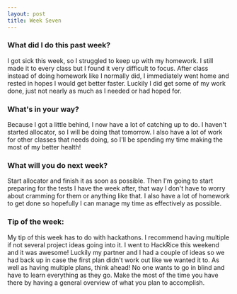 ```yaml
---
layout: post
title: Week Seven
---
```


### What did I do this past week?
I got sick this week, so I struggled to keep up with my homework. I still made it to every class but I found it very difficult to focus. After class instead of doing homework like I normally did, I immediately went home and rested in hopes I would get better faster. Luckily I did get some of my work done, just not nearly as much as I needed or had hoped for.

### What's in your way?
Because I got a little behind, I now have a lot of catching up to do. I haven't started allocator, so I will be doing that tomorrow. I also have a lot of work for other classes that needs doing, so I'll be spending my time making the most of my better health!

### What will you do next week?
Start allocator and finish it as soon as possible. Then I'm going to start preparing for the tests I have the week after, that way I don't have to worry about cramming for them or anything like that. I also have a lot of homework to get done so hopefully I can manage my time as effectively as possible.

### Tip of the week:
My tip of this week has to do with hackathons. I recommend having multiple if not several project ideas going into it. I went to HackRice this weekend and it was awesome! Luckily my partner and I had a couple of ideas so we had back up in case the first plan didn't work out like we wanted it to. As well as having multiple plans, think ahead! No one wants to go in blind and have to learn everything as they go. Make the most of the time you have there by having a general overview of what you plan to accomplish. 
